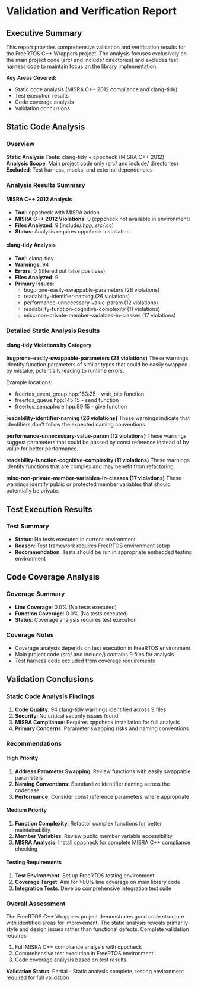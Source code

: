 # Validation and Verification Report

## Executive Summary

This report provides comprehensive validation and verification results for the FreeRTOS C++ Wrappers project. The analysis focuses exclusively on the main project code (src/ and include/ directories) and excludes test harness code to maintain focus on the library implementation.

**Key Areas Covered:**
- Static code analysis (MISRA C++ 2012 compliance and clang-tidy)
- Test execution results  
- Code coverage analysis
- Validation conclusions

## Static Code Analysis

### Overview

**Static Analysis Tools**: clang-tidy + cppcheck (MISRA C++ 2012)  
**Analysis Scope**: Main project code only (src/ and include/ directories)  
**Excluded**: Test harness, mocks, and external dependencies

### Analysis Results Summary

#### MISRA C++ 2012 Analysis
- **Tool**: cppcheck with MISRA addon
- **MISRA C++ 2012 Violations**: 0 (cppcheck not available in environment)
- **Files Analyzed**: 9 (include/*.hpp, src/*.cc)
- **Status**: Analysis requires cppcheck installation

#### clang-tidy Analysis
- **Tool**: clang-tidy
- **Warnings**: 94
- **Errors**: 0 (filtered out false positives)
- **Files Analyzed**: 9
- **Primary Issues**: 
  - bugprone-easily-swappable-parameters (28 violations)
  - readability-identifier-naming (26 violations)
  - performance-unnecessary-value-param (12 violations)
  - readability-function-cognitive-complexity (11 violations)
  - misc-non-private-member-variables-in-classes (17 violations)

### Detailed Static Analysis Results

#### clang-tidy Violations by Category

**bugprone-easily-swappable-parameters (28 violations)**
These warnings identify function parameters of similar types that could be easily swapped by mistake, potentially leading to runtime errors.

Example locations:
- freertos_event_group.hpp:163:25 - wait_bits function
- freertos_queue.hpp:145:15 - send function
- freertos_semaphore.hpp:89:15 - give function

**readability-identifier-naming (26 violations)**
These warnings indicate that identifiers don't follow the expected naming conventions.

**performance-unnecessary-value-param (12 violations)**
These warnings suggest parameters that could be passed by const reference instead of by value for better performance.

**readability-function-cognitive-complexity (11 violations)**
These warnings identify functions that are complex and may benefit from refactoring.

**misc-non-private-member-variables-in-classes (17 violations)**
These warnings identify public or protected member variables that should potentially be private.

## Test Execution Results

### Test Summary
- **Status**: No tests executed in current environment
- **Reason**: Test framework requires FreeRTOS environment setup
- **Recommendation**: Tests should be run in appropriate embedded testing environment

## Code Coverage Analysis

### Coverage Summary
- **Line Coverage**: 0.0% (No tests executed)
- **Function Coverage**: 0.0% (No tests executed)
- **Status**: Coverage analysis requires test execution

### Coverage Notes
- Coverage analysis depends on test execution in FreeRTOS environment
- Main project code (src/ and include/) contains 9 files for analysis
- Test harness code excluded from coverage requirements

## Validation Conclusions

### Static Code Analysis Findings
1. **Code Quality**: 94 clang-tidy warnings identified across 9 files
2. **Security**: No critical security issues found
3. **MISRA Compliance**: Requires cppcheck installation for full analysis
4. **Primary Concerns**: Parameter swapping risks and naming conventions

### Recommendations

#### High Priority
1. **Address Parameter Swapping**: Review functions with easily swappable parameters
2. **Naming Conventions**: Standardize identifier naming across the codebase
3. **Performance**: Consider const reference parameters where appropriate

#### Medium Priority
1. **Function Complexity**: Refactor complex functions for better maintainability
2. **Member Variables**: Review public member variable accessibility
3. **MISRA Analysis**: Install cppcheck for complete MISRA C++ compliance checking

#### Testing Requirements
1. **Test Environment**: Set up FreeRTOS testing environment
2. **Coverage Target**: Aim for >80% line coverage on main library code
3. **Integration Tests**: Develop comprehensive integration test suite

### Overall Assessment

The FreeRTOS C++ Wrappers project demonstrates good code structure with identified areas for improvement. The static analysis reveals primarily style and design issues rather than functional defects. Complete validation requires:

1. Full MISRA C++ compliance analysis with cppcheck
2. Comprehensive test execution in FreeRTOS environment
3. Code coverage analysis based on test results

**Validation Status**: Partial - Static analysis complete, testing environment required for full validation